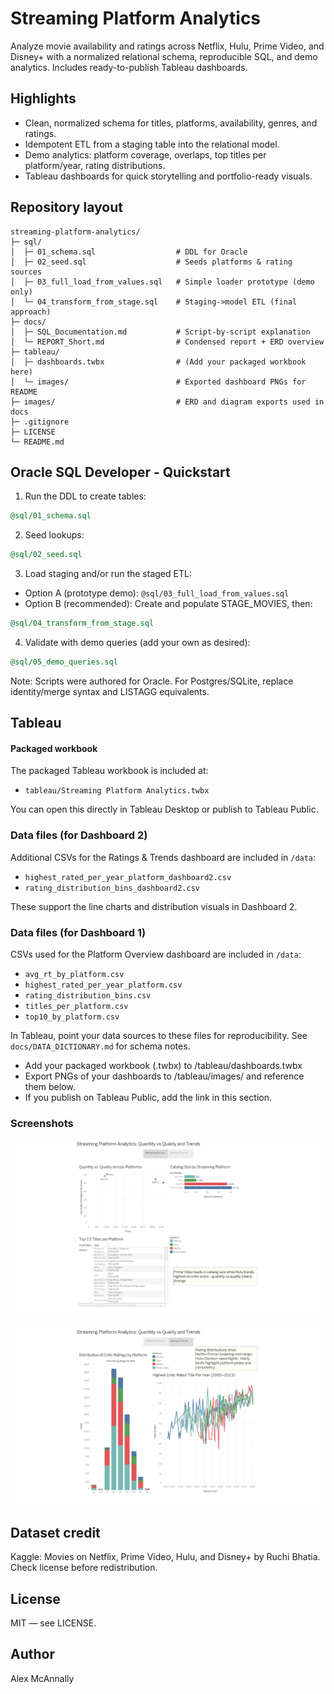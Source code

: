 # Streaming Platform Analytics

Analyze movie availability and ratings across Netflix, Hulu, Prime Video, and Disney+ with a normalized relational schema, reproducible SQL, and demo analytics. Includes ready-to-publish Tableau dashboards.

## Highlights
- Clean, normalized schema for titles, platforms, availability, genres, and ratings.
- Idempotent ETL from a staging table into the relational model.
- Demo analytics: platform coverage, overlaps, top titles per platform/year, rating distributions.
- Tableau dashboards for quick storytelling and portfolio-ready visuals.

## Repository layout
```
streaming-platform-analytics/
├─ sql/
│  ├─ 01_schema.sql                  # DDL for Oracle
│  ├─ 02_seed.sql                    # Seeds platforms & rating sources
│  ├─ 03_full_load_from_values.sql   # Simple loader prototype (demo only)
│  └─ 04_transform_from_stage.sql    # Staging->model ETL (final approach)
├─ docs/
│  ├─ SQL_Documentation.md           # Script-by-script explanation
│  └─ REPORT_Short.md                # Condensed report + ERD overview
├─ tableau/
│  ├─ dashboards.twbx                # (Add your packaged workbook here)
│  └─ images/                        # Exported dashboard PNGs for README
├─ images/                           # ERD and diagram exports used in docs
├─ .gitignore
├─ LICENSE
└─ README.md
```

## Oracle SQL Developer - Quickstart
1) Run the DDL to create tables:
```sql
@sql/01_schema.sql
```
2) Seed lookups:
```sql
@sql/02_seed.sql
```
3) Load staging and/or run the staged ETL:
- Option A (prototype demo): `@sql/03_full_load_from_values.sql`  
- Option B (recommended): Create and populate STAGE_MOVIES, then:
```sql
@sql/04_transform_from_stage.sql
```
4) Validate with demo queries (add your own as desired):
```sql
@sql/05_demo_queries.sql
```

Note: Scripts were authored for Oracle. For Postgres/SQLite, replace identity/merge syntax and LISTAGG equivalents.

## Tableau

#### Packaged workbook
The packaged Tableau workbook is included at:
- `tableau/Streaming Platform Analytics.twbx`

You can open this directly in Tableau Desktop or publish to Tableau Public.

### Data files (for Dashboard 2)
Additional CSVs for the Ratings & Trends dashboard are included in `/data`:

- `highest_rated_per_year_platform_dashboard2.csv`
- `rating_distribution_bins_dashboard2.csv`

These support the line charts and distribution visuals in Dashboard 2.

### Data files (for Dashboard 1)
CSVs used for the Platform Overview dashboard are included in `/data`:

- `avg_rt_by_platform.csv`
- `highest_rated_per_year_platform.csv`
- `rating_distribution_bins.csv`
- `titles_per_platform.csv`
- `top10_by_platform.csv`

In Tableau, point your data sources to these files for reproducibility. See `docs/DATA_DICTIONARY.md` for schema notes.
- Add your packaged workbook (.twbx) to /tableau/dashboards.twbx
- Export PNGs of your dashboards to /tableau/images/ and reference them below.
- If you publish on Tableau Public, add the link in this section.

### Screenshots
<p align="center">
  <img src="tableau/images/dashboard1.png" alt="Platform Overview" width="720">
</p>
<p align="center">
  <img src="tableau/images/dashboard2.png" alt="Ratings and Trends" width="720">
</p>

## Dataset credit
Kaggle: Movies on Netflix, Prime Video, Hulu, and Disney+ by Ruchi Bhatia. Check license before redistribution.

## License
MIT — see LICENSE.

## Author
Alex McAnnally
